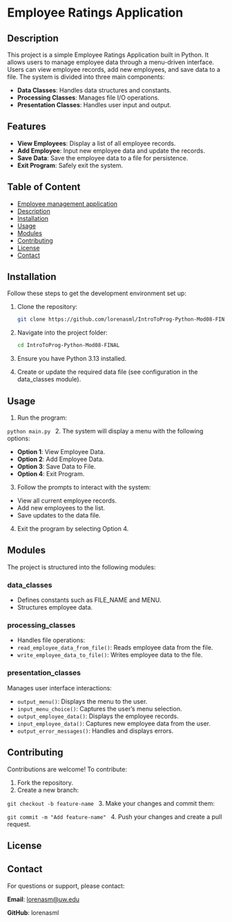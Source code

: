 # Employee Ratings Application

## Description
This project is a simple Employee Ratings Application built in Python. It allows users to manage employee data through a menu-driven interface. Users can view employee records, add new employees, and save data to a file. The system is divided into three main components:

- **Data Classes**: Handles data structures and constants.
- **Processing Classes**: Manages file I/O operations.
- **Presentation Classes**: Handles user input and output.

## Features

- **View Employees**: Display a list of all employee records.
- **Add Employee**: Input new employee data and update the records.
- **Save Data**: Save the employee data to a file for persistence.
- **Exit Program**: Safely exit the system.

## Table of Content

- [Employee management application](#project_title)
- [Description](#description)
- [Installation](#installation)
- [Usage](#usage)
- [Modules](#usage)
- [Contributing](#contributing)
- [License](#license)
- [Contact](#contact)

## Installation

Follow these steps to get the development environment set up:

1. Clone the repository:
    ```bash
    git clone https://github.com/lorenasml/IntroToProg-Python-Mod08-FINAL.git
    ```
2. Navigate into the project folder:
    ```bash
    cd IntroToProg-Python-Mod08-FINAL
    ```
3. Ensure you have Python 3.13 installed.

4. Create or update the required data file (see configuration in the data_classes module).

## Usage

1. Run the program:

`python main.py
`
2. The system will display a menu with the following options:

- **Option 1**: View Employee Data. 
- **Option 2**: Add Employee Data. 
- **Option 3**: Save Data to File. 
- **Option 4**: Exit Program.

3. Follow the prompts to interact with the system:

- View all current employee records. 
- Add new employees to the list. 
- Save updates to the data file.

4. Exit the program by selecting Option 4.


## Modules

The project is structured into the following modules:

### data_classes

- Defines constants such as FILE_NAME and MENU. 
- Structures employee data.

### processing_classes

- Handles file operations:
- `read_employee_data_from_file()`: Reads employee data from the file. 
- `write_employee_data_to_file()`: Writes employee data to the file.

### presentation_classes

Manages user interface interactions:

- `output_menu()`: Displays the menu to the user. 
- `input_menu_choice()`: Captures the user’s menu selection. 
- `output_employee_data()`: Displays the employee records. 
- `input_employee_data()`: Captures new employee data from the user. 
- `output_error_messages()`: Handles and displays errors.

## Contributing

Contributions are welcome! To contribute:

1. Fork the repository.
2. Create a new branch:

`git checkout -b feature-name
`
3. Make your changes and commit them:

`git commit -m "Add feature-name"
`
4. Push your changes and create a pull request.


## License


## Contact
For questions or support, please contact:

**Email**: lorenasm@uw.edu

**GitHub**: lorenasml

